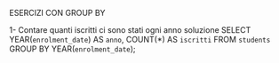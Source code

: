ESERCIZI CON GROUP BY
<!-------------------------------------------------------->
1- Contare quanti iscritti ci sono stati ogni anno
soluzione
SELECT YEAR(`enrolment_date`) AS `anno`, COUNT(*) AS `iscritti`
FROM `students`
GROUP BY YEAR(`enrolment_date`);